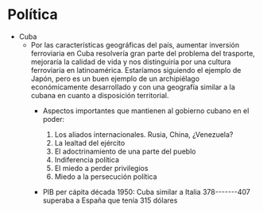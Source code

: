 # Política

- Cuba
    - Por las características geográficas del país, aumentar inversión ferroviaria en Cuba resolvería gran parte del problema del trasporte, mejoraría la  calidad de vida y nos distinguiría por una cultura ferroviaria en latinoamérica. Estaríamos siguiendo el ejemplo de Japón, pero es un buen ejemplo de un archipiélago económicamente  desarrollado y  con una geografía similar a la cubana en cuanto a disposición territorial.
        - Aspectos importantes que mantienen al gobierno cubano en el poder:
            1. Los aliados internacionales. Rusia, China, ¿Venezuela?
            2. La lealtad del ejército
            3. El adoctrinamiento de una parte del pueblo
            4. Indiferencia política
            5. El miedo a perder privilegios
            6. Miedo a la persecución política
            
        - PIB per cápita década 1950: Cuba similar a Italia 378-------407 superaba a España que tenía 315 dólares